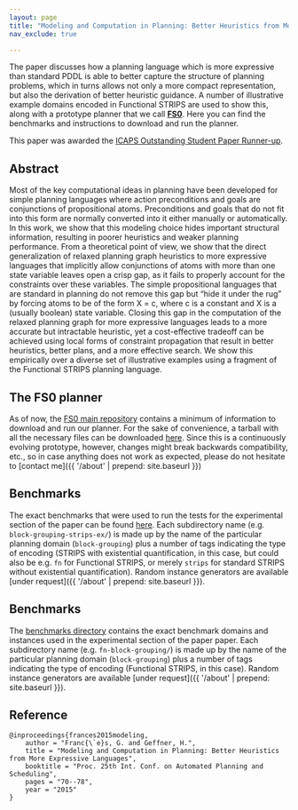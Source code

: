```yaml
---
layout: page
title: "Modeling and Computation in Planning: Better Heuristics from More Expressive Languages (ICAPS 2015)"
nav_exclude: true

---
```



The paper discusses how a planning language which is more expressive than standard PDDL is able to better capture
 the structure of planning problems, which in turns allows not only a more compact representation,
 but also the derivation of better heuristic guidance. A number of illustrative example domains encoded in
 Functional STRIPS are used to show this, along with a prototype planner that we call [**FS0**]({{site.urls.fs}}).
 Here you can find the benchmarks and instructions to download and run the planner.

 This paper was awarded the
 [ICAPS Outstanding Student Paper Runner-up](http://icaps15.icaps-conference.org/technical/papers.html).

## Abstract

Most of the key computational ideas in planning have been
developed for simple planning languages where action preconditions and goals are conjunctions of propositional atoms.
Preconditions and goals that do not fit into this form are
normally converted into it either manually or automatically. In
this work, we show that this modeling choice hides important structural information, resulting in poorer heuristics and
weaker planning performance. From a theoretical point of view, we show that the direct generalization of relaxed
planning graph heuristics to more expressive languages that implicitly allow conjunctions of atoms
with more than one state variable leaves open a crisp gap, as it fails to properly account
for the constraints over these variables. The simple propositional languages that are standard in planning do not remove
this gap but “hide it under the rug” by forcing atoms to be of the form X = c, where c is a constant and X is a
(usually boolean) state variable. Closing this gap in the computation of the relaxed planning graph
for more expressive languages leads to a more accurate but intractable heuristic, yet a cost-effective tradeoff
can be achieved using local forms of constraint propagation that result in better heuristics, better
plans, and a more effective search. We show this empirically over a diverse set of illustrative examples
using a fragment of the Functional STRIPS planning language.

## The FS0 planner
As of now, the [FS0 main repository]({{site.urls.fs}}) contains a minimum of information to download and run our planner.
For the sake of convenience, a tarball with all the necessary files can be downloaded
 [here](fs0-planner.tgz).
 Since this is a continuously evolving prototype, however, changes might break backwards compatibility, etc.,
 so in case anything does not work as expected, please do not hesitate to
 [contact me]({{ '/about' | prepend: site.baseurl }})

## Benchmarks

The exact benchmarks that were used to run the tests for the experimental section of the paper can be found
[here](benchmarks). Each subdirectory name (e.g. `block-grouping-strips-ex/`)
is made up by the name of the particular planning domain (`block-grouping`) plus a number of tags
indicating the type of encoding (STRIPS with existential quantification, in this case, but could also be
e.g. `fn` for Functional STRIPS, or merely `strips` for standard STRIPS without existential quantification).
Random instance generators are available [under request]({{ '/about' | prepend: site.baseurl }}).

## Benchmarks
The [benchmarks directory](benchmarks)
contains the exact benchmark domains and instances used in the experimental section of the paper paper.
Each subdirectory name (e.g. `fn-block-grouping/`)
is made up by the name of the particular planning domain (`block-grouping`) plus a number of tags
indicating the type of encoding (Functional STRIPS, in this case).
Random instance generators are available [under request]({{ '/about' | prepend: site.baseurl }}).

## Reference

	@inproceedings{frances2015modeling,
		author = "Franc{\`e}s, G. and Geffner, H.",
		title = "Modeling and Computation in Planning: Better Heuristics from More Expressive Languages",
		booktitle = "Proc. 25th Int. Conf. on Automated Planning and Scheduling",
		pages = "70--78",
		year = "2015"
	}
